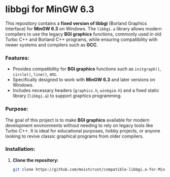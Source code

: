 # libbgi for MinGW 6.3

This repository contains a **fixed version of libbgi** (Borland Graphics Interface) for **MinGW 6.3** on Windows. The `libbgi.a` library allows modern compilers to use the legacy **BGI graphics** functions, commonly used in old Turbo C++ and Borland C++ programs, while ensuring compatibility with newer systems and compilers such as **GCC**.

### Features:
- Provides compatibility for **BGI graphics** functions such as `initgraph()`, `circle()`, `line()`, etc.
- Specifically designed to work with **MinGW 6.3** and later versions on Windows.
- Includes necessary headers (`graphics.h`, `winbgim.h`) and a fixed static library (`libbgi.a`) to support graphics programming.

### Purpose:
The goal of this project is to make **BGI graphics** available for modern development environments without needing to rely on legacy tools like Turbo C++. It is ideal for educational purposes, hobby projects, or anyone looking to revive classic graphical programs from older compilers.

### Installation:

1. **Clone the repository:**
   ```bash
   git clone https://github.com/moistcrust/compatible-libbgi.a-for-MinGW-6.3.git
